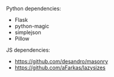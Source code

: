 ﻿Python dependencies:
* Flask
* python-magic
* simplejson
* Pillow

JS dependencies:
* https://github.com/desandro/masonry
* https://github.com/aFarkas/lazysizes
